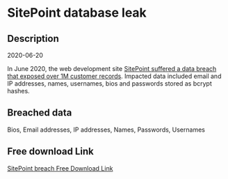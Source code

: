 # SitePoint database leak

## Description

2020-06-20

In June 2020, the web development site <a href="https://www.bleepingcomputer.com/news/security/sitepoint-discloses-data-breach-after-stolen-info-used-in-attacks/" target="_blank" rel="noopener">SitePoint suffered a data breach that exposed over 1M customer records</a>. Impacted data included email and IP addresses, names, usernames, bios and passwords stored as bcrypt hashes.

## Breached data

Bios, Email addresses, IP addresses, Names, Passwords, Usernames

## Free download Link

[SitePoint breach Free Download Link](https://link-to.net/1229997/359.51393497805196/dynamic/?r=aHR0cHM6Ly93d3cubWVkaWFmaXJlLmNvbS92aWV3L0NKbGp4YXZ4WUt0eUxRQy9zaXRlcG9pbnQuY29tL2ZpbGU=)